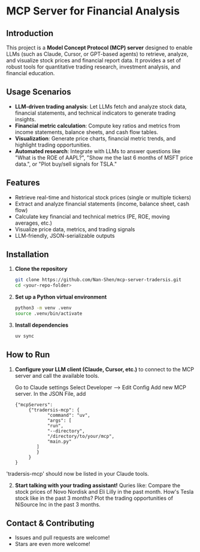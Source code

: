 # MCP Server for Financial Analysis

## Introduction
This project is a **Model Concept Protocol (MCP) server** designed to enable LLMs (such as Claude, Cursor, or GPT-based agents) to retrieve, analyze, and visualize stock prices and financial report data. It provides a set of robust tools for quantitative trading research, investment analysis, and financial education.

## Usage Scenarios
- **LLM-driven trading analysis**: Let LLMs fetch and analyze stock data, financial statements, and technical indicators to generate trading insights.
- **Financial metric calculation**: Compute key ratios and metrics from income statements, balance sheets, and cash flow tables.
- **Visualization**: Generate price charts, financial metric trends, and highlight trading opportunities.
- **Automated research**: Integrate with LLMs to answer questions like "What is the ROE of AAPL?", "Show me the last 6 months of MSFT price data.", or "Plot buy/sell signals for TSLA."

## Features
- Retrieve real-time and historical stock prices (single or multiple tickers)
- Extract and analyze financial statements (income, balance sheet, cash flow)
- Calculate key financial and technical metrics (PE, ROE, moving averages, etc.)
- Visualize price data, metrics, and trading signals
- LLM-friendly, JSON-serializable outputs

## Installation
1. **Clone the repository**
   ```bash
   git clone https://github.com/Nan-Shen/mcp-server-tradersis.git
   cd <your-repo-folder>
   ```
2. **Set up a Python virtual environment**
   ```bash
   python3 -m venv .venv
   source .venv/bin/activate
   ```
3. **Install dependencies**
   ```bash
   uv sync
   ```

## How to Run
1. **Configure your LLM client (Claude, Cursor, etc.)** to connect to the MCP server and call the available tools.

    Go to Claude settings
    Select Developer --> Edit Config
    Add new MCP server.
    In the JSON File, add
    ```
    {"mcpServers": 
         {"tradersis-mcp": {
                "command": "uv",
                "args": [
                "run",
                "--directory",
                "/directory/to/your/mcp",
                "main.py"
            ]
            }
         }
    }  
    ```   
'tradersis-mcp' should now be listed in your Claude tools.

2. **Start talking with your trading assistant!** 
Quries like:
Compare the stock prices of Novo Nordisk and Eli Lilly in the past month.
How's Tesla stock like in the past 3 months?
Plot the trading opportunities of NiSource Inc in the past 3 months.

## Contact & Contributing
- Issues and pull requests are welcome!
- Stars are even more welcome! 
